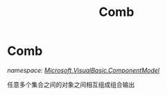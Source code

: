 ﻿---
title: Comb
---

# Comb
_namespace: [Microsoft.VisualBasic.ComponentModel](N-Microsoft.VisualBasic.ComponentModel.html)_

任意多个集合之间的对象之间相互组成组合输出




